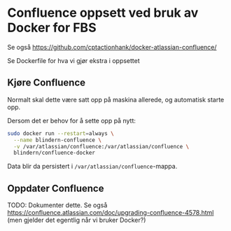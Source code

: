 # Confluence oppsett ved bruk av Docker for FBS

Se også https://github.com/cptactionhank/docker-atlassian-confluence/

Se Dockerfile for hva vi gjør ekstra i oppsettet

## Kjøre Confluence

Normalt skal dette være satt opp på maskina allerede, og automatisk starte opp.

Dersom det er behov for å sette opp på nytt:

```bash
sudo docker run --restart=always \
  --name blindern-confluence \
  -v /var/atlassian/confluence:/var/atlassian/confluence \
  blindern/confluence-docker
```

Data blir da persistert i `/var/atlassian/confluence`-mappa.

## Oppdater Confluence

TODO: Dokumenter dette. Se også https://confluence.atlassian.com/doc/upgrading-confluence-4578.html
(men gjelder det egentlig når vi bruker Docker?)

